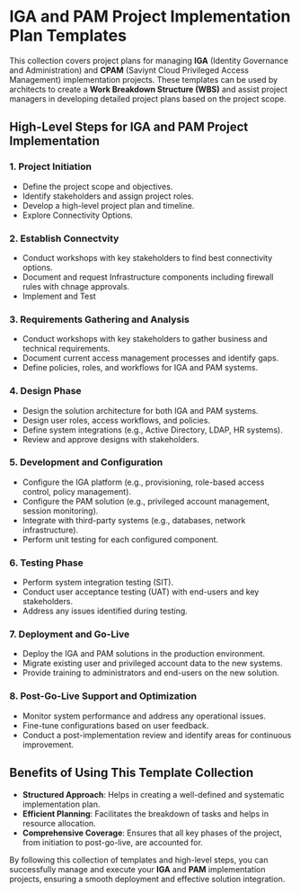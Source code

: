 # IGA and PAM Project Implementation Plan Templates

This collection covers project plans for managing **IGA** (Identity Governance and Administration) and **CPAM** (Saviynt Cloud Privileged Access Management) implementation projects. These templates can be used by architects to create a **Work Breakdown Structure (WBS)** and assist project managers in developing detailed project plans based on the project scope.

## High-Level Steps for IGA and PAM Project Implementation

### 1. **Project Initiation**
   - Define the project scope and objectives.
   - Identify stakeholders and assign project roles.
   - Develop a high-level project plan and timeline.
   - Explore Connectivity Options.

### 2. **Establish Connectvity**
   - Conduct workshops with key stakeholders to find best connectivity options.
   - Document and request Infrastructure components including firewall rules with chnage approvals.
   - Implement and Test

### 3. **Requirements Gathering and Analysis**
   - Conduct workshops with key stakeholders to gather business and technical requirements.
   - Document current access management processes and identify gaps.
   - Define policies, roles, and workflows for IGA and PAM systems.

### 4. **Design Phase**
   - Design the solution architecture for both IGA and PAM systems.
   - Design user roles, access workflows, and policies.
   - Define system integrations (e.g., Active Directory, LDAP, HR systems).
   - Review and approve designs with stakeholders.

### 5. **Development and Configuration**
   - Configure the IGA platform (e.g., provisioning, role-based access control, policy management).
   - Configure the PAM solution (e.g., privileged account management, session monitoring).
   - Integrate with third-party systems (e.g., databases, network infrastructure).
   - Perform unit testing for each configured component.

### 6. **Testing Phase**
   - Perform system integration testing (SIT).
   - Conduct user acceptance testing (UAT) with end-users and key stakeholders.
   - Address any issues identified during testing.

### 7. **Deployment and Go-Live**
   - Deploy the IGA and PAM solutions in the production environment.
   - Migrate existing user and privileged account data to the new systems.
   - Provide training to administrators and end-users on the new solution.

### 8. **Post-Go-Live Support and Optimization**
   - Monitor system performance and address any operational issues.
   - Fine-tune configurations based on user feedback.
   - Conduct a post-implementation review and identify areas for continuous improvement.

## Benefits of Using This Template Collection

- **Structured Approach**: Helps in creating a well-defined and systematic implementation plan.
- **Efficient Planning**: Facilitates the breakdown of tasks and helps in resource allocation.
- **Comprehensive Coverage**: Ensures that all key phases of the project, from initiation to post-go-live, are accounted for.

By following this collection of templates and high-level steps, you can successfully manage and execute your **IGA** and **PAM** implementation projects, ensuring a smooth deployment and effective solution integration.
